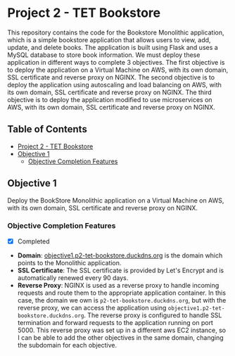 # Project 2 - TET Bookstore
This repository contains the code for the Bookstore Monolithic application, which is a simple bookstore application that allows users to view, add, update, and delete books. The application is built using Flask and uses a MySQL database to store book information. We must deploy these application in different ways to complete 3 objectives. The first objective is to deploy the application on a Virtual Machine on AWS, with its own domain, SSL certificate and reverse proxy on NGINX. The second objective is to deploy the application using autoscaling and load balancing on AWS, with its own domain, SSL certificate and reverse proxy on NGINX. The third objective is to deploy the application modified to use microservices on AWS, with its own domain, SSL certificate and reverse proxy on NGINX.

## Table of Contents
- [Project 2 - TET Bookstore](#project-2---tet-bookstore)
- [Objective 1](#objective-1)
  - [Objective Completion Features](#objective-completion-features)

## Objective 1
Deploy the BookStore Monolithic application on a Virtual Machine on AWS, with its own domain, SSL certificate and reverse proxy on NGINX. 

### Objective Completion Features

- [x] Completed
- **Domain**: [objective1.p2-tet-bookstore.duckdns.org](https://objective1.p2-tet-bookstore.duckdns.org) is the domain which points to the Monolithic application.
- **SSL Certificate**: The SSL certificate is provided by Let's Encrypt and is automatically renewed every 90 days.
- **Reverse Proxy**: NGINX is used as a reverse proxy to handle incoming requests and route them to the appropriate application container. In this case, the domain we own is `p2-tet-bookstore.duckdns.org`, but with the reverse proxy, we can access the application using `objective1.p2-tet-bookstore.duckdns.org`. The reverse proxy is configured to handle SSL termination and forward requests to the application running on port 5000. This reverse proxy was set up in a different aws EC2 instance, so I can be able to add the other objectives in the same domain, changing the subdomain for each objective. 